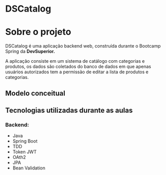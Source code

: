 # DSCatalog

# Sobre o projeto
DSCatalog é uma aplicação backend web, construída durante o Bootcamp Spring da **DevSuperior.**

A aplicação consiste em um sistema de catálogo com categorias e produtos, os dados são coletados do banco de dados em que apenas usuários autorizados tem a permissão de editar a lista de produtos e categorias.

## Modelo conceitual





## Tecnologias utilizadas durante as aulas

### Backend:
- Java 
- Spring Boot
- TDD
- Token JWT
- OAth2
- JPA
- Bean Validation
